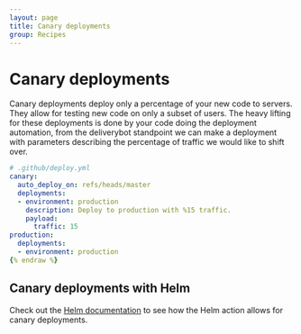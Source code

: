 ```yaml
---
layout: page
title: Canary deployments
group: Recipes
---
```


# Canary deployments

Canary deployments deploy only a percentage of your new code to servers. They
allow for testing new code on only a subset of users. The heavy lifting for
these deployments is done by your code doing the deployment automation, from
the deliverybot standpoint we can make a deployment with parameters describing
the percentage of traffic we would like to shift over.

```yaml {% raw %}
# .github/deploy.yml
canary:
  auto_deploy_on: refs/heads/master
  deployments:
  - environment: production
    description: Deploy to production with %15 traffic.
    payload:
      traffic: 15
production:
  deployments:
  - environment: production
{% endraw %}
```

## Canary deployments with Helm

Check out the [Helm documentation](/docs/delivering/helm-action/) to see how
the Helm action allows for canary deployments.
